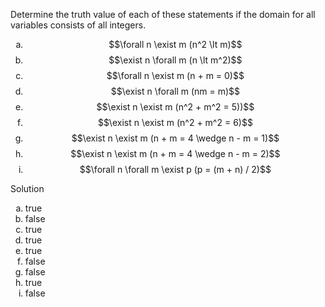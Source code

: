 Determine the truth value of each of these statements if the domain for all variables consists of all integers.

1. $$\forall n \exist m (n^2 \lt m)$$
2. $$\exist n \forall m (n \lt m^2)$$
3. $$\forall n \exist m (n + m = 0)$$
4. $$\exist n \forall m (nm = m)$$
5. $$\exist n \exist m (n^2 + m^2 = 5))$$
6. $$\exist n \exist m (n^2 + m^2 = 6)$$
7. $$\exist n \exist m (n + m = 4 \wedge n - m = 1)$$
8. $$\exist n \exist m (n + m = 4 \wedge n - m = 2)$$
9. $$\forall n \forall m \exist p (p = (m + n) / 2)$$

Solution

1. true
2. false
3. true
4. true
5. true
6. false
7. false
8. true
9. false


<style type="text/css">
    ol { list-style-type: lower-alpha; }
</style>